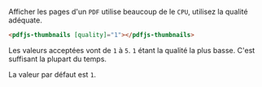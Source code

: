 Afficher les pages d'un `PDF` utilise beaucoup de le `CPU`, utilisez la qualité adéquate.

```html
<pdfjs-thumbnails [quality]="1"></pdfjs-thumbnails>
```

Les valeurs acceptées vont de `1` à `5`. `1` étant la qualité la plus basse. C'est suffisant la plupart du temps.
  
La valeur par défaut est `1`.
